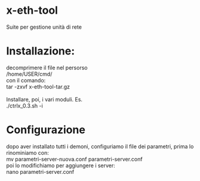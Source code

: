 # x-eth-tool

Suite per gestione unità di rete

# Installazione:
decomprimere il file nel persorso<br>
	/home/USER/cmd/<br>
con il comando:<br>
	tar -zxvf x-eth-tool-tar.gz<br>
<br>
Installare, poi, i vari moduli. Es.<br>
	./ctrlx_0.3.sh -i

# Configurazione
dopo aver installato tutti i demoni, configuriamo il file dei parametri, prima lo rinominiamo con:<br>
	mv parametri-server-nuova.conf parametri-server.conf<br>
poi lo modifichiamo per aggiungere i server:<br>
	nano parametri-server.conf
